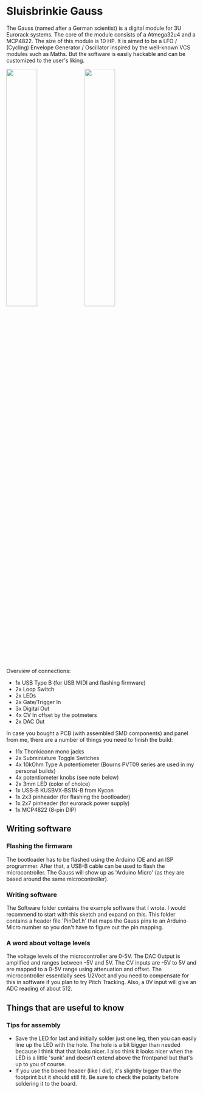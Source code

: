 # Sluisbrinkie Gauss
The Gauss (named after a German scientist) is a digital module for 3U Eurorack systems. The core of the module consists of a Atmega32u4 and a MCP4822. The size of this module is 10 HP. It is aimed to be a LFO / (Cycling) Envelope Generator / Oscillator inspired by the well-known VCS modules such as Maths. But the software is easily hackable and can be customized to the user's liking.

<img src="https://github.com/niektb/sluisbrinkie-eurorack-published/assets/1948785/000707f4-be9d-4c8f-b388-08e5b87a3464" width="40%">
<img src="https://github.com/niektb/sluisbrinkie-eurorack-published/assets/1948785/16e08ec8-96af-435b-be8f-8634c0214ab7" width="40%">

Overview of connections:
- 1x USB Type B (for USB MIDI and flashing firmware)
- 2x Loop Switch
- 2x LEDs
- 2x Gate/Trigger In
- 3x Digital Out
- 4x CV In offset by the potmeters
- 2x DAC Out

In case you bought a PCB (with assembled SMD components) and panel from me, there are a number of things you need to finish the build:
- 11x Thonkiconn mono jacks
- 2x Subminiature Toggle Switches
- 4x 10kOhm Type A potentiometer (Bourns PVT09 series are used in my personal builds)
- 4x potentiometer knobs (see note below)
- 2x 3mm LED (color of choice)
- 1x USB-B KUSBVX-BS1N-B from Kycon
- 1x 2x3 pinheader (for flashing the bootloader)
- 1x 2x7 pinheader (for eurorack power supply)
- 1x MCP4822 (8-pin DIP)

## Writing software
### Flashing the firmware
The bootloader has to be flashed using the Arduino IDE and an ISP programmer. After that, a USB-B cable can be used to flash the microcontroller. The Gauss will show up as 'Arduino Micro' (as they are based around the same microcontroller).

### Writing software
The Software folder contains the example software that I wrote. I would recommend to start with this sketch and expand on this.
This folder contains a header file 'PinDef.h' that maps the Gauss pins to an Arduino Micro number so you don't have to figure out the pin mapping.

### A word about voltage levels
The voltage levels of the microcontroller are 0-5V. The DAC Output is amplified and ranges between -5V and 5V. The CV inputs are -5V to 5V and are mapped to a 0-5V range using attenuation and offset. The microcontroller essentially sees 1/2Voct and you need to compensate for this in software if you plan to try Pitch Tracking. Also, a 0V input will give an ADC reading of about 512.

## Things that are useful to know
### Tips for assembly
- Save the LED for last and initially solder just one leg, then you can easily line up the LED with the hole. The hole is a bit bigger than needed because I think that that looks nicer. I also think it looks nicer when the LED is a little 'sunk' and doesn't extend above the frontpanel but that's up to you of course.
- If you use the boxed header (like I did), it's slightly bigger than the footprint but it should still fit. Be sure to check the polarity before soldering it to the board.
